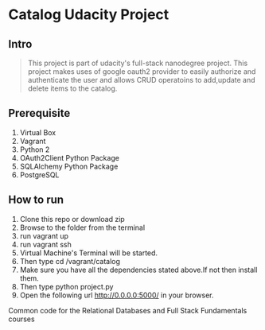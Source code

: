 # Catalog Udacity Project

## Intro 
> This project is part of udacity's full-stack nanodegree project. This project makes uses of google oauth2 provider to easily authorize and authenticate the user and allows CRUD operatoins to add,update and delete items to the catalog.

## Prerequisite 
1. Virtual Box
2. Vagrant
3. Python 2
4. OAuth2Client Python Package
5. SQLAlchemy Python Package
6. PostgreSQL

## How to run
1. Clone this repo or download zip
2. Browse to the folder from the terminal
3. run vagrant up
4. run vagrant ssh
5. Virtual Machine's Terminal will be started.
6. Then type cd /vagrant/catalog
7. Make sure you have all the dependencies stated above.If not then install them.
8. Then type python project.py
9. Open the following url http://0.0.0.0:5000/ in your browser.

Common code for the Relational Databases and Full Stack Fundamentals courses
